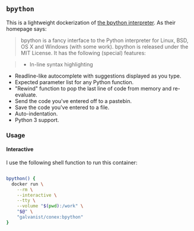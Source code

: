 ## `bpython`

This is a lightweight dockerization of [the bpython interpreter](https://bpython-interpreter.org/). As their homepage says:

> bpython is a fancy interface to the Python interpreter for Linux, BSD, OS X and Windows (with some work). bpython is released under the MIT License. It has the following (special) features:

> * In-line syntax highlighting
* Readline-like autocomplete with suggestions displayed as you type.
* Expected parameter list for any Python function.
* "Rewind" function to pop the last line of code from memory and re-evaluate.
* Send the code you've entered off to a pastebin.
* Save the code you've entered to a file.
* Auto-indentation.
* Python 3 support.


### Usage

#### Interactive

I use the following shell function to run this container:

```sh

bpython() {
  docker run \
    --rm \
    --interactive \
    --tty \
    --volume "$(pwd):/work" \
    "$@" \
    "galvanist/conex:bpython"
}

```
